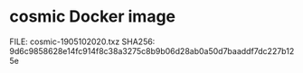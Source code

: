 # cosmic Docker image

FILE: cosmic-1905102020.txz
SHA256: 9d6c9858628e14fc914f8c38a3275c8b9b06d28ab0a50d7baaddf7dc227b125e
